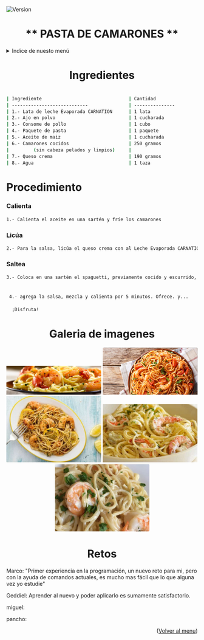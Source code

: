 <a name="top"></a>

![Version](https://img.shields.io/badge/version-v1.0.0-ff69b4)

<div align="center">
<h1>** PASTA DE CAMARONES **</h1>
</div>


<details>
  <summary>Indice de nuesto menú</summary>
  <ol>
    <li>
      <a href="#ing">Ingredientes</a>
    </li>
    <li>
      <a href="#proc">Procedimiento</a>
      <ul>
          <li>1.- Calienta</li>
          <li>2.- Licúa</li>
          <li>3.- Saltea</li>
      </ul>
    </li>
    <li><a href="#galeria">Galería de imagenes</a></li>
    <li><a href="#retos">Los retos que enfrentamos como equipo :</a>
      <ul>
          <li>Uriel Vera</li>
          <li>Josue Colin</li>
          <li>Marco Angeles</li>
          <li>Fernando Tapia</li>
          <li>Integrante 5</li>
          <li>Integrante 6</li>
          <li>Integrante 7</li>
          <li>Integrante 8</li>
      </ul>
    </li>
  </ol>
</details>




<div align="center">    
<a name="ing"></a>
<h1> Ingredientes </h1>
  
  ```sh
  
| Ingrediente                                | Cantidad                 | 
| ----------------------------               | ---------------          | 
| 1.- Lata de leche Evaporada CARNATION      | 1 lata                   | 
| 2.- Ajo en polvo                           | 1 cucharada              | 
| 3.- Consome de pollo                       | 1 cubo                   | 
| 4.- Paquete de pasta                       | 1 paquete                | 
| 5.- Aceite de maiz                         | 1 cucharada              | 
| 6.- Camarones cocidos                      | 250 gramos               | 
|         (sin cabeza pelados y limpios)     |                          | 
| 7.- Queso crema                            | 190 gramos               | 
| 8.- Agua                                   | 1 taza                   | 
  
  ```
  
</div>

<div>
   <a name="proc"></a>
 <h1> Procedimiento </h1>
 
 <h3>Calienta</h3>
    
  ```sh
 1.- Calienta el aceite en una sartén y fríe los camarones
 
  
  ```
  
 <h3>Licúa</h3>
 
 ```sh
 2.- Para la salsa, licúa el queso crema con al Leche Evaporada CARNATION, el cubo de consomé de pollo, ajo en polvo y el agua
 

  ```
 <h3>Saltea</h3>

```sh
3.- Coloca en una sartén el spaguetti, previamente cocido y escurrido, y los camarones
 

 4.- agrega la salsa, mezcla y calienta por 5 minutos. Ofrece. y...

  ¡Disfruta!
  ```
<div>
  
<div align="center">
<a name="galeria"></a>
<h1>Galeria de imagenes</h1>  
<img  src="images/presentacion_pasta.JPG" width="250px"/>
<img  src="images/pasta_camarones2.JPG" width="250px"/>
<img  src="images/pasta_camarones3.JPG" width="250px"/>  
<img  src="images/pasta_camarones.JPG" width="250px"/> 
<img  src="images/spaguetti_camarones.JPG" width="250px"/>
</div>

<div align="center">
<a name="retos"></a>
<h1>Retos</h1>  
<div align="left">
  <p>Marco: "Primer experiencia en la programación, un nuevo reto para mi, pero con la ayuda de comandos actuales, es mucho mas fácil que lo que alguna vez yo estudie" </p>
  <p>Geddiel: Aprender al nuevo y poder aplicarlo es sumamente satisfactorio.</p>
  <p>miguel: </p>
  <p>pancho: </p> 
</div>
</div>



<p align="right">(<a href="#top">Volver al menu</a>)</p>




